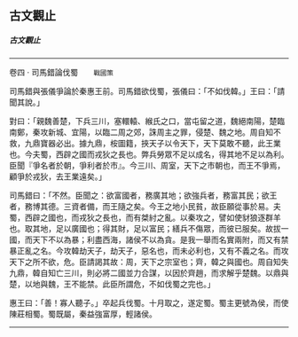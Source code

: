 

## 古文觀止

##### 古文觀止

* * *

卷四 ‧ 司馬錯論伐蜀　　`戰國策`

司馬錯與張儀爭論於秦惠王前。司馬錯欲伐蜀，張儀曰：「不如伐韓。」王曰：「請聞其說。」

對曰：「親魏善楚，下兵三川，塞轘轅、緱氏之口，當屯留之道，魏絕南陽，楚臨南鄭，秦攻新城、宜陽，以臨二周之郊，誅周主之罪，侵楚、魏之地。周自知不救，九鼎寶器必出。據九鼎，桉圖籍，挾天子以令天下，天下莫敢不聽，此王業也。今夫蜀，西辟之國而戎狄之長也。弊兵勞眾不足以成名，得其地不足以為利。臣聞『爭名者於朝，爭利者於市』。今三川、周室，天下之市朝也，而王不爭焉，顧爭於戎狄，去王業遠矣。」

司馬錯曰：「不然。臣聞之：欲富國者，務廣其地；欲強兵者，務富其民；欲王者，務博其德。三資者備，而王隨之矣。今王之地小民貧，故臣願從事於易。夫蜀，西辟之國也，而戎狄之長也，而有桀紂之亂。以秦攻之，譬如使豺狼逐群羊也。取其地，足以廣國也；得其財，足以富民；繕兵不傷眾，而彼已服矣。故拔一國，而天下不以為暴；利盡西海，諸侯不以為貪。是我一舉而名實兩附，而又有禁暴正亂之名。今攻韓劫天子，劫天子，惡名也，而未必利也，又有不義之名。而攻天下之所不欲，危。臣請謁其故：周，天下之宗室也；齊，韓之與國也。周自知失九鼎，韓自知亡三川，則必將二國並力合謀，以因於齊趙，而求解乎楚魏。以鼎與楚，以地與魏，王不能禁。此臣所謂危，不如伐蜀之完也。」

惠王曰：「善！寡人聽子。」卒起兵伐蜀。十月取之，遂定蜀。蜀主更號為侯，而使陳莊相蜀。蜀既屬，秦益強富厚，輕諸侯。

* * *

